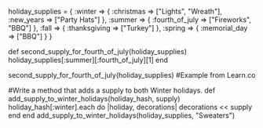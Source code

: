 holiday_supplies = {
  :winter => {
    :christmas => ["Lights", "Wreath"],
    :new_years => ["Party Hats"]
  },
  :summer => {
    :fourth_of_july => ["Fireworks", "BBQ"]
  },
  :fall => {
    :thanksgiving => ["Turkey"]
  },
  :spring => {
    :memorial_day => ["BBQ"]
  }
}

def second_supply_for_fourth_of_july(holiday_supplies)
  holiday_supplies[:summer][:fourth_of_july][1]
end

second_supply_for_fourth_of_july(holiday_supplies) #Example from Learn.co

#Write a method that adds a supply to both Winter holidays.
def add_supply_to_winter_holidays(holiday_hash, supply)
    holiday_hash[:winter].each do |holiday, decorations|
        decorations << supply 
    end
end
add_supply_to_winter_holidays(holiday_supplies, "Sweaters")